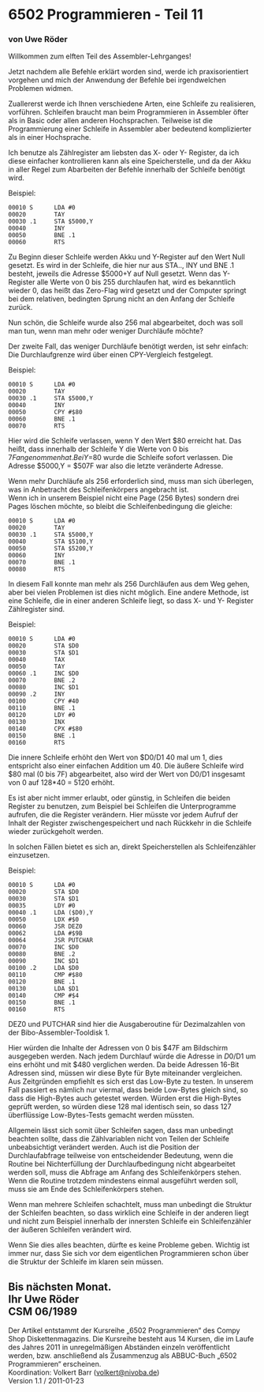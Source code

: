 # 6502 Programmieren - Teil 11  
### von Uwe Röder  
  
Willkommen zum elften Teil des Assembler-Lehrganges!  
  
Jetzt nachdem alle Befehle erklärt worden sind, werde ich praxisorientiert vorgehen und mich der Anwendung der Befehle bei irgendwelchen Problemen widmen.  
  
Zuallererst werde ich Ihnen verschiedene Arten, eine Schleife zu realisieren, vorführen. Schleifen braucht man beim Programmieren in Assembler öfter als in Basic oder allen anderen Hochsprachen. Teilweise ist die Programmierung einer Schleife in Assembler aber bedeutend komplizierter als in einer Hochsprache.  
  
Ich benutze als Zählregister am liebsten das X- oder Y- Register, da ich diese einfacher kontrollieren kann als eine Speicherstelle, und da der Akku in aller Regel zum Abarbeiten der Befehle innerhalb der Schleife benötigt wird.  
  
Beispiel:  
```
00010 S      LDA #0
00020        TAY
00030 .1     STA $5000,Y
00040        INY
00050        BNE .1
00060        RTS
```
Zu Beginn dieser Schleife werden Akku und Y-Register auf den Wert Null gesetzt. Es wird in der Schleife, die hier nur aus STA.., INY und BNE .1 besteht, jeweils die Adresse $5000+Y auf Null gesetzt. Wenn das Y-Register alle Werte von 0 bis 255 durchlaufen hat, wird es bekanntlich wieder 0, das heißt das Zero-Flag wird gesetzt und der Computer springt bei dem relativen, bedingten Sprung nicht an den Anfang der Schleife zurück.  
  
Nun schön, die Schleife wurde also 256 mal abgearbeitet, doch was soll man tun, wenn man mehr oder weniger Durchläufe möchte?  
  
Der zweite Fall, das weniger Durchläufe benötigt werden, ist sehr einfach: Die Durchlaufgrenze wird über einen CPY-Vergleich festgelegt.  
  
Beispiel:  
```
00010 S      LDA #0
00020        TAY
00030 .1     STA $5000,Y
00040        INY
00050        CPY #$80
00060        BNE .1
00070        RTS
```
Hier wird die Schleife verlassen, wenn Y den Wert $80 erreicht hat. Das heißt, dass innerhalb der Schleife Y die Werte von 0 bis $7F angenommen hat. Bei Y=$80 wurde die Schleife sofort verlassen. Die Adresse $5000,Y = $507F war also die letzte veränderte Adresse.  
  
Wenn mehr Durchläufe als 256 erforderlich sind, muss man sich überlegen, was in Anbetracht des Schleifenkörpers angebracht ist.  
Wenn ich in unserem Beispiel nicht eine Page (256 Bytes) sondern drei Pages löschen möchte, so bleibt die Schleifenbedingung die gleiche:  
```
00010 S      LDA #0
00020        TAY
00030 .1     STA $5000,Y
00040        STA $5100,Y
00050        STA $5200,Y
00060        INY
00070        BNE .1
00080        RTS
```
In diesem Fall konnte man mehr als 256 Durchläufen aus dem Weg gehen, aber bei vielen Problemen ist dies nicht möglich. Eine andere Methode, ist eine Schleife, die in einer anderen Schleife liegt, so dass X- und Y- Register Zählregister sind.  
  
Beispiel:  
```
00010 S      LDA #0
00020        STA $D0
00030        STA $D1
00040        TAX
00050        TAY
00060 .1     INC $D0
00070        BNE .2
00080        INC $D1
00090 .2     INY
00100        CPY #40
00110        BNE .1
00120        LDY #0
00130        INX
00140        CPX #$80
00150        BNE .1
00160        RTS
```
Die innere Schleife erhöht den Wert von $D0/D1 40 mal um 1, dies entspricht also einer einfachen Addition um 40. Die äußere Schleife wird $80 mal (0 bis 7F) abgearbeitet, also wird der Wert von D0/D1 insgesamt von 0 auf 128*40 = 5120 erhöht.  
  
Es ist aber nicht immer erlaubt, oder günstig, in Schleifen die beiden Register zu benutzen, zum Beispiel bei Schleifen die Unterprogramme aufrufen, die die Register verändern. Hier müsste vor jedem Aufruf der Inhalt der Register zwischengespeichert und nach Rückkehr in die Schleife wieder zurückgeholt werden.  
  
In solchen Fällen bietet es sich an, direkt Speicherstellen als Schleifenzähler einzusetzen.  
  
Beispiel:  
```
00010 S      LDA #0
00020        STA $D0
00030        STA $D1
00035        LDY #0
00040 .1     LDA ($D0),Y
00050        LDX #$0
00060        JSR DEZ0
00062        LDA #$9B
00064        JSR PUTCHAR
00070        INC $D0
00080        BNE .2
00090        INC $D1
00100 .2     LDA $D0
00110        CMP #$80
00120        BNE .1
00130        LDA $D1
00140        CMP #$4
00150        BNE .1
00160        RTS
```
DEZ0 und PUTCHAR sind hier die Ausgaberoutine für Dezimalzahlen von der Bibo-Assembler-Tooldisk 1.  
  
Hier würden die Inhalte der Adressen von 0 bis $47F am Bildschirm ausgegeben werden. Nach jedem Durchlauf würde die Adresse in $D0/$D1 um eins erhöht und mit $480 verglichen werden. Da beide Adressen 16-Bit Adressen sind, müssen wir diese Byte für Byte miteinander vergleichen. Aus Zeitgründen empfiehlt es sich erst das Low-Byte zu testen. In unserem Fall passiert es nämlich nur viermal, dass beide Low-Bytes gleich sind, so dass die High-Bytes auch getestet werden. Würden erst die High-Bytes geprüft werden, so würden diese 128 mal identisch sein, so dass 127 überflüssige Low-Bytes-Tests gemacht werden müssten.  
  
Allgemein lässt sich somit über Schleifen sagen, dass man unbedingt beachten sollte, dass die Zählvariablen nicht von Teilen der Schleife unbeabsichtigt verändert werden. Auch ist die Position der Durchlaufabfrage teilweise von entscheidender Bedeutung, wenn die Routine bei Nichterfüllung der Durchlaufbedingung nicht abgearbeitet werden soll, muss die Abfrage am Anfang des Schleifenkörpers stehen. Wenn die Routine trotzdem mindestens einmal ausgeführt werden soll, muss sie am Ende des Schleifenkörpers stehen.  
  
Wenn man mehrere Schleifen schachtelt, muss man unbedingt die Struktur der Schleifen beachten, so dass wirklich eine Schleife in der anderen liegt und nicht zum Beispiel innerhalb der innersten Schleife ein Schleifenzähler der äußeren Schleifen verändert wird.  
  
Wenn Sie dies alles beachten, dürfte es keine Probleme geben. Wichtig ist immer nur, dass Sie sich vor dem eigentlichen Programmieren schon über die Struktur der Schleife im klaren sein müssen.  
  
Bis nächsten Monat.  
Ihr Uwe Röder  
CSM 06/1989  
---
Der Artikel entstammt der Kursreihe „6502 Programmieren“ des Compy Shop Diskettenmagazins. Die Kursreihe besteht aus 14 Kursen, die im Laufe des Jahres 2011 in unregelmäßigen Abständen einzeln veröffentlicht werden, bzw. anschließend als Zusammenzug als ABBUC-Buch „6502 Programmieren“ erscheinen.  
Koordination: Volkert Barr (volkert@nivoba.de)  
Version 1.1 / 2011-01-23  
